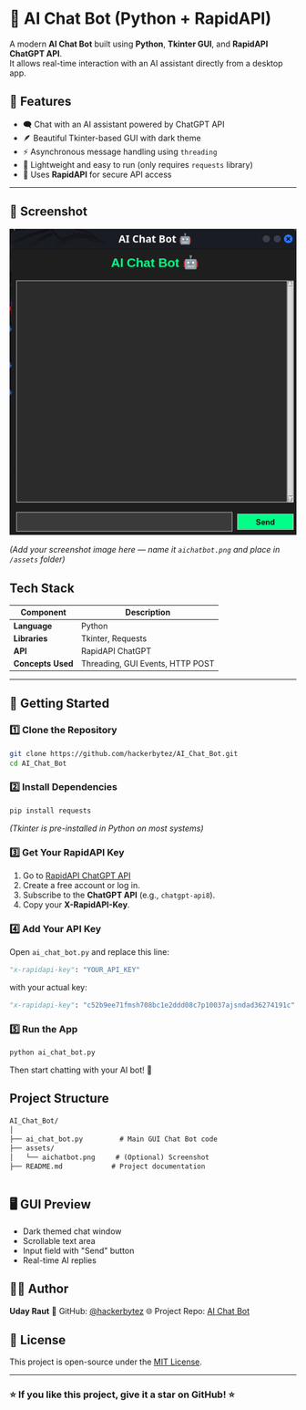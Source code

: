 # 🤖 AI Chat Bot (Python + RapidAPI)

A modern **AI Chat Bot** built using **Python**, **Tkinter GUI**, and **RapidAPI ChatGPT API**.  
It allows real-time interaction with an AI assistant directly from a desktop app.


## 🧠 Features

- 🗨️ Chat with an AI assistant powered by ChatGPT API  
- 🪶 Beautiful Tkinter-based GUI with dark theme  
- ⚡ Asynchronous message handling using `threading`  
- 🧰 Lightweight and easy to run (only requires `requests` library)  
- 🔑 Uses **RapidAPI** for secure API access  

---

## 📸 Screenshot

![AI Chat Bot Preview](/assets/aichatbot.png)

*(Add your screenshot image here — name it `aichatbot.png` and place in `/assets` folder)*


## Tech Stack

| Component | Description |
|------------|--------------|
| **Language** | Python |
| **Libraries** | Tkinter, Requests |
| **API** | RapidAPI ChatGPT |
| **Concepts Used** | Threading, GUI Events, HTTP POST |

---

## 🚀 Getting Started

### 1️⃣ Clone the Repository

```bash
git clone https://github.com/hackerbytez/AI_Chat_Bot.git
cd AI_Chat_Bot
````

### 2️⃣ Install Dependencies

```bash
pip install requests
```

*(Tkinter is pre-installed in Python on most systems)*


### 3️⃣ Get Your RapidAPI Key

1. Go to [RapidAPI ChatGPT API](https://rapidapi.com/hub)
2. Create a free account or log in.
3. Subscribe to the **ChatGPT API** (e.g., `chatgpt-api8`).
4. Copy your **X-RapidAPI-Key**.


### 4️⃣ Add Your API Key

Open `ai_chat_bot.py` and replace this line:

```python
"x-rapidapi-key": "YOUR_API_KEY"
```

with your actual key:

```python
"x-rapidapi-key": "c52b9ee71fmsh708bc1e2ddd08c7p10037ajsndad36274191c"
```


### 5️⃣ Run the App

```bash
python ai_chat_bot.py
```

Then start chatting with your AI bot! 💬


##  Project Structure

```
AI_Chat_Bot/
│
├── ai_chat_bot.py         # Main GUI Chat Bot code
├── assets/
│   └── aichatbot.png     # (Optional) Screenshot
├── README.md            # Project documentation
 
```


## 🖥️ GUI Preview

* Dark themed chat window
* Scrollable text area
* Input field with "Send" button
* Real-time AI replies


## 🧑‍💻 Author

**Uday Raut**
💼 GitHub: [@hackerbytez](https://github.com/hackerbytez)
🌐 Project Repo: [AI Chat Bot](https://github.com/hackerbytez/AI_Chat_Bot)


## 🪪 License

This project is open-source under the [MIT License](LICENSE).

---

### ⭐ If you like this project, give it a star on GitHub! ⭐
